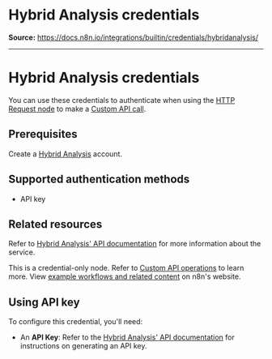 # Hybrid Analysis credentials

**Source:** https://docs.n8n.io/integrations/builtin/credentials/hybridanalysis/

---

# Hybrid Analysis credentials

You can use these credentials to authenticate when using the [HTTP Request node](../../core-nodes/n8n-nodes-base.httprequest/) to make a [Custom API call](../../../custom-operations/).

## Prerequisites

Create a [Hybrid Analysis](https://www.hybrid-analysis.com/) account.

## Supported authentication methods

- API key

## Related resources

Refer to [Hybrid Analysis' API documentation](https://www.hybrid-analysis.com/docs/api/v2) for more information about the service.

This is a credential-only node. Refer to [Custom API operations](../../../custom-operations/) to learn more. View [example workflows and related content](https://n8n.io/integrations/hybrid-analysis/) on n8n's website.

## Using API key

To configure this credential, you'll need:

- An **API Key**: Refer to the [Hybrid Analysis' API documentation](https://www.hybrid-analysis.com/docs/api/v2) for instructions on generating an API key.
